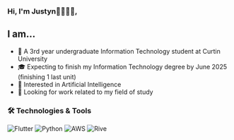 ### Hi, I'm Justyn👋🧑🏾‍💻,
## I am...

- 📖 A 3rd year undergraduate Information Technology student at Curtin University
- 🎓 Expecting to finish my Information Technology degree by June 2025 (finishing 1 last unit)
- 🤔 Interested in Artificial Intelligence
- 👀 Looking for work related to my field of study

### 🛠️ Technologies & Tools
![Flutter](https://img.shields.io/badge/-Flutter-blue?logo=flutter&logoColor=white)
![Python](https://img.shields.io/badge/-Python-yellow?logo=python&logoColor=white)
![AWS](https://img.shields.io/badge/-AWS-orange?logo=amazon-aws&logoColor=white)
![Rive](https://img.shields.io/badge/-Rive-red?logo=rive&logoColor=white)
